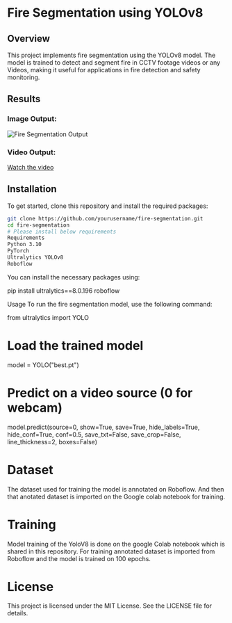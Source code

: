 # Fire Segmentation using YOLOv8

## Overview
This project implements fire segmentation using the YOLOv8 model. The model is trained to detect and segment fire in CCTV footage videos or any Videos, making it useful for applications in fire detection and safety monitoring.

## Results

### Image Output:
![Fire Segmentation Output](https://github.com/user-attachments/assets/d9e71ae3-25dd-469d-ad91-61fd538f47ad)

### Video Output:
[Watch the video](https://github.com/user-attachments/assets/8932873d-f58f-4448-a360-6c1c6725d2e7)

## Installation

To get started, clone this repository and install the required packages:
```bash
git clone https://github.com/yourusername/fire-segmentation.git
cd fire-segmentation
# Please install below requirements
Requirements
Python 3.10 
PyTorch
Ultralytics YOLOv8
Roboflow
```
You can install the necessary packages using:

pip install ultralytics==8.0.196 roboflow

Usage
To run the fire segmentation model, use the following command:

from ultralytics import YOLO

# Load the trained model
model = YOLO("best.pt")

# Predict on a video source (0 for webcam)
model.predict(source=0, show=True, save=True, hide_labels=True, hide_conf=True, conf=0.5, save_txt=False, save_crop=False, line_thickness=2, boxes=False)

# Dataset
The dataset used for training the model is annotated on Roboflow. And then that anotated dataset is imported on the Google colab notebook for training.

# Training
Model training of the YoloV8 is done on the google Colab notebook which is shared in this repository. For training annotated dataset is imported from Roboflow and the model is trained on 100 epochs.

# License
This project is licensed under the MIT License. See the LICENSE file for details.

